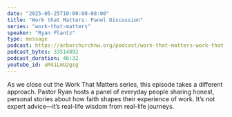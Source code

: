 ```yaml
---
date: "2025-05-25T10:00:00-08:00"
title: "Work that Matters: Panel Discussion"
series: "work-that-matters"
speaker: "Ryan Plantz"
type: message
podcast: https://arborchurchnw.org/podcast/work-that-matters-work-that-lasts.mp3
podcast_bytes: 33514892
podcast_duration: 46:32
youtube_id: uM41LmU2gsg
---
```


As we close out the Work That Matters series, this episode takes a different approach. Pastor Ryan hosts a panel of everyday people sharing honest, personal stories about how faith shapes their experience of work. It’s not expert advice—it’s real-life wisdom from real-life journeys.